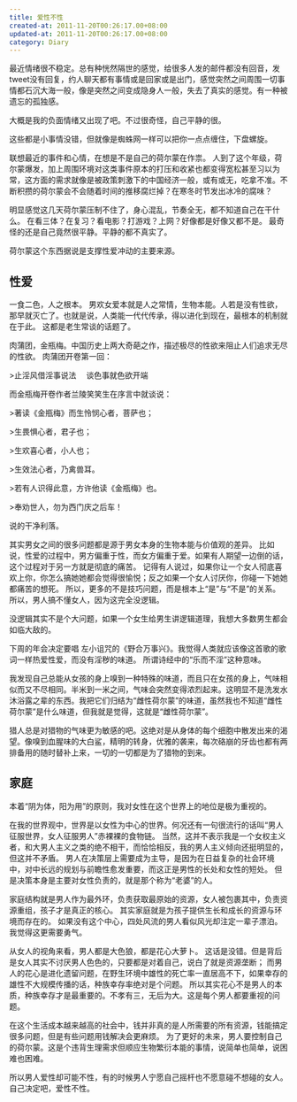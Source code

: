 ```yaml
---
title: 爱性不性
created-at: 2011-11-20T00:26:17.00+08:00
updated-at: 2011-11-20T00:26:17.00+08:00
category: Diary
---
```


最近情绪很不稳定。总有种恍然隔世的感觉，给很多人发的邮件都没有回音，发tweet没有回复，约人聊天都有事情或是回家或是出门，感觉突然之间周围一切事情都石沉大海一般，像是突然之间变成隐身人一般，失去了真实的感觉。有一种被遗忘的孤独感。

大概是我的负面情绪又出现了吧。不过很奇怪，自己平静的很。

这些都是小事情没错，但就像是蜘蛛网一样可以把你一点点缠住，下盘螺旋。

联想最近的事件和心情，在想是不是自己的荷尔蒙在作祟。
人到了这个年级，荷尔蒙爆发，加上周围环境对这类事件原本的打压和收紧也都变得宽松甚至习以为常，这方面的需求就像是被政策刺激下的中国经济一般，或有或无，吃拿不准。不断积攒的荷尔蒙会不会随着时间的推移腐烂掉？在寒冬时节发出冰冷的腐味？

明显感觉这几天荷尔蒙压制不住了，身心混乱，节奏全无，都不知道自己在干什么。
在看三体？在复习？看电影？打游戏？上网？好像都是好像又都不是。
最奇怪的还是自己竟然很平静。平静的都不真实了。

荷尔蒙这个东西据说是支撑性爱冲动的主要来源。

性爱
------

一食二色，人之根本。
男欢女爱本就是人之常情，生物本能。人若是没有性欲，那早就灭亡了。也就是说，人类能一代代传承，得以进化到现在，最根本的机制就在于此。
这都是老生常谈的话题了。

肉蒲团，金瓶梅。中国历史上两大奇葩之作，描述极尽的性欲来阻止人们追求无尽的性欲。
肉蒲团开卷第一回：

&gt;止淫风借淫事说法　 谈色事就色欲开端

而金瓶梅开卷作者兰陵笑笑生在序言中就谈说：

&gt;著读《金瓶梅》而生怜悯心者，菩萨也；

&gt;生畏惧心者，君子也；

&gt;生欢喜心者，小人也；

&gt;生效法心者，乃禽兽耳。

&gt;若有人识得此意，方许他读《金瓶梅》也。

&gt;奉劝世人，勿为西门庆之后车！

说的干净利落。

其实男女之间的很多问题都是源于男女本身的生物本能与价值观的差异。
比如说，性爱的过程中，男方偏重于性，而女方偏重于爱。如果有人期望一边倒的话，这个过程对于另一方就是彻底的痛苦。
记得有人说过，如果你让一个女人彻底喜欢上你，你怎么搞她她都会觉得很愉悦；反之如果一个女人讨厌你，你碰一下她她都痛苦的想死。
所以，更多的不是技巧问题，而是根本上“是”与“不是”的关系。所以，男人搞不懂女人，因为这完全没逻辑。

没逻辑其实不是个大问题，如果一个女生给男生讲逻辑道理，我想大多数男生都会如临大敌的。

下周的年会决定要唱 左小诅咒的《野合万事兴》。我觉得人类就应该像这首歌的歌词一样热爱性爱，而没有淫秽的味道。
所谓诗经中的“乐而不淫”这种意味。

我发现自己总能从女孩的身上嗅到一种特殊的味道，而且只在女孩的身上，气味相似而又不尽相同。半米到一米之间，气味会突然变得浓烈起来。这明显不是洗发水沐浴露之辈的东西。我把它们归结为“雌性荷尔蒙”的味道，虽然我也不知道“雌性荷尔蒙”是什么味道，但我就是觉得，这就是“雌性荷尔蒙”。

猎人总是对猎物的气味更为敏感的吧。这绝对是从身体的每个细胞中散发出来的渴望。像嗅到血腥味的大白鲨，精明的转身，优雅的袭来，每次硌崩的牙齿也都有两排备用的随时替补上来，一切的一切都是为了猎物的到来。

家庭
------

本着“阴为体，阳为用”的原则，我对女性在这个世界上的地位是极为重视的。

在我的世界观中，世界是以女性为中心的世界。何况还有一句很流行的话叫“男人征服世界，女人征服男人”赤裸裸的食物链。
当然，这并不表示我是一个女权主义者，和大男人主义之类的绝不相干，而恰恰相反，我的男人主义倾向还挺明显的，但这并不矛盾。
男人在决策层上需要成为主导，是因为在日益复杂的社会环境中，对中长远的规划与前瞻性愈发重要，而这正是男性的长处和女性的短处。
但是决策本身是主要对女性负责的，就是那个称为“老婆”的人。

家庭结构就是男人作为最外环，负责获取最原始的资源，女人被包裹其中，负责资源重组，孩子才是真正的核心。
其实家庭就是为孩子提供生长和成长的资源与环境而存在的。
如果没有这个中心，四处风流的男人看似风光却注定一辈子漂泊。我觉得这更需要勇气。

从女人的视角来看，男人都是大色狼，都是花心大萝卜。
这话是没错。但是背后是女人其实不讨厌男人色色的，只要都是对着自己，说白了就是资源垄断；
而男人的花心是进化遗留问题，在野生环境中雄性的死亡率一直居高不下，如果幸存的雄性不大规模传播的话，种族幸存率绝对是个问题。
所以其实花心不是男人的本质，种族幸存才是最重要的。不孝有三，无后为大。这是每个男人都要重视的问题。

在这个生活成本越来越高的社会中，钱并非真的是人所需要的所有资源，钱能搞定很多问题，但是有些问题用钱解决会更麻烦。
为了更好的未来，男人要控制自己的荷尔蒙。这是个违背生理需求但顺应生物繁衍本能的事情，说简单也简单，说困难也困难。

所以男人爱性却可能不性，有的时候男人宁愿自己摇杆也不愿意碰不想碰的女人。自己决定吧，爱性不性。
